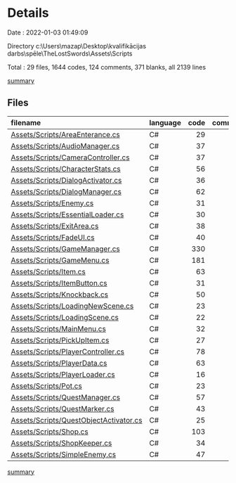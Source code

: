 # Details

Date : 2022-01-03 01:49:09

Directory c:\Users\mazap\Desktop\kvalifikācijas darbs\spēle\TheLostSwords\Assets\Scripts

Total : 29 files,  1644 codes, 124 comments, 371 blanks, all 2139 lines

[summary](results.md)

## Files
| filename | language | code | comment | blank | total |
| :--- | :--- | ---: | ---: | ---: | ---: |
| [Assets/Scripts/AreaEnterance.cs](/Assets/Scripts/AreaEnterance.cs) | C# | 29 | 3 | 6 | 38 |
| [Assets/Scripts/AudioManager.cs](/Assets/Scripts/AudioManager.cs) | C# | 37 | 2 | 10 | 49 |
| [Assets/Scripts/CameraController.cs](/Assets/Scripts/CameraController.cs) | C# | 37 | 5 | 12 | 54 |
| [Assets/Scripts/CharacterStats.cs](/Assets/Scripts/CharacterStats.cs) | C# | 56 | 7 | 11 | 74 |
| [Assets/Scripts/DialogActivator.cs](/Assets/Scripts/DialogActivator.cs) | C# | 36 | 2 | 7 | 45 |
| [Assets/Scripts/DialogManager.cs](/Assets/Scripts/DialogManager.cs) | C# | 62 | 3 | 17 | 82 |
| [Assets/Scripts/Enemy.cs](/Assets/Scripts/Enemy.cs) | C# | 31 | 0 | 7 | 38 |
| [Assets/Scripts/EssentialLoader.cs](/Assets/Scripts/EssentialLoader.cs) | C# | 30 | 2 | 8 | 40 |
| [Assets/Scripts/ExitArea.cs](/Assets/Scripts/ExitArea.cs) | C# | 38 | 4 | 13 | 55 |
| [Assets/Scripts/FadeUI.cs](/Assets/Scripts/FadeUI.cs) | C# | 40 | 2 | 8 | 50 |
| [Assets/Scripts/GameManager.cs](/Assets/Scripts/GameManager.cs) | C# | 330 | 11 | 49 | 390 |
| [Assets/Scripts/GameMenu.cs](/Assets/Scripts/GameMenu.cs) | C# | 181 | 12 | 40 | 233 |
| [Assets/Scripts/Item.cs](/Assets/Scripts/Item.cs) | C# | 63 | 3 | 14 | 80 |
| [Assets/Scripts/ItemButton.cs](/Assets/Scripts/ItemButton.cs) | C# | 31 | 2 | 8 | 41 |
| [Assets/Scripts/Knockback.cs](/Assets/Scripts/Knockback.cs) | C# | 50 | 5 | 7 | 62 |
| [Assets/Scripts/LoadingNewScene.cs](/Assets/Scripts/LoadingNewScene.cs) | C# | 23 | 2 | 6 | 31 |
| [Assets/Scripts/LoadingScene.cs](/Assets/Scripts/LoadingScene.cs) | C# | 22 | 2 | 5 | 29 |
| [Assets/Scripts/MainMenu.cs](/Assets/Scripts/MainMenu.cs) | C# | 32 | 2 | 8 | 42 |
| [Assets/Scripts/PickUpItem.cs](/Assets/Scripts/PickUpItem.cs) | C# | 27 | 2 | 7 | 36 |
| [Assets/Scripts/PlayerController.cs](/Assets/Scripts/PlayerController.cs) | C# | 78 | 4 | 20 | 102 |
| [Assets/Scripts/PlayerData.cs](/Assets/Scripts/PlayerData.cs) | C# | 63 | 12 | 22 | 97 |
| [Assets/Scripts/PlayerLoader.cs](/Assets/Scripts/PlayerLoader.cs) | C# | 16 | 2 | 4 | 22 |
| [Assets/Scripts/Pot.cs](/Assets/Scripts/Pot.cs) | C# | 23 | 2 | 6 | 31 |
| [Assets/Scripts/QuestManager.cs](/Assets/Scripts/QuestManager.cs) | C# | 57 | 16 | 12 | 85 |
| [Assets/Scripts/QuestMarker.cs](/Assets/Scripts/QuestMarker.cs) | C# | 43 | 2 | 10 | 55 |
| [Assets/Scripts/QuestObjectActivator.cs](/Assets/Scripts/QuestObjectActivator.cs) | C# | 25 | 2 | 8 | 35 |
| [Assets/Scripts/Shop.cs](/Assets/Scripts/Shop.cs) | C# | 103 | 5 | 27 | 135 |
| [Assets/Scripts/ShopKeeper.cs](/Assets/Scripts/ShopKeeper.cs) | C# | 34 | 6 | 9 | 49 |
| [Assets/Scripts/SimpleEnemy.cs](/Assets/Scripts/SimpleEnemy.cs) | C# | 47 | 2 | 10 | 59 |

[summary](results.md)